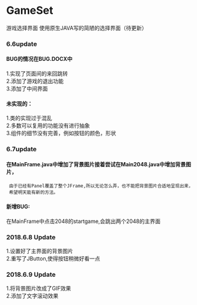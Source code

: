 # GameSet
游戏选择界面
  使用原生JAVA写的简陋的选择界面（待更新）

### 6.6update
#### BUG的情况在BUG.DOCX中
1.实现了页面间的来回跳转  
2.添加了游戏的退出功能  
3.添加了中间界面

#### 未实现的：
1.类的实现过于混乱  
2.多数可以复用的功能没有进行抽象  
3.组件的细节没有完善，例如按钮的颜色，形状

### 6.7update
#### 在MainFrame.java中增加了背景图片接着尝试在Main2048.java中增加背景图片，  
     由于已经有Panel覆盖了整个JFrame,所以无论怎么弄，也不能把背景图片合适地呈现出来，  
     希望明天能有新的方法。

#### 新增BUG:
在MainFrame中点击2048的startgame,会跳出两个2048的主界面

### 2018.6.8 Update
1.设置好了主界面的背景图片  
2.重写了JButton,使得按钮稍微好看一点

### 2018.6.9 Update
1.将背景图片改成了GIF效果  
2.添加了文字滚动效果
